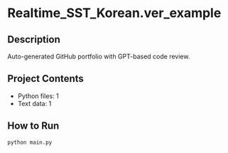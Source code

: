# Realtime_SST_Korean.ver_example

## Description
Auto-generated GitHub portfolio with GPT-based code review.

## Project Contents
- Python files: 1
- Text data: 1

## How to Run
```
python main.py
```
